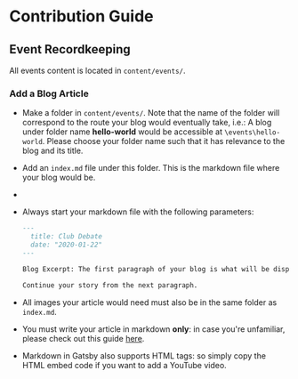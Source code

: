 # Contribution Guide
## Event Recordkeeping

All events content is located in `content/events/`.

### Add a Blog Article

- Make a folder in `content/events/`. Note that the name of the folder will correspond to the route your blog would eventually take, i.e.:
  A blog under folder name **hello-world** would be accessible at `\events\hello-world`. Please choose your folder name such that it has relevance to the blog and its title.
- Add an `index.md` file under this folder. This is the markdown file where your blog would be.
- 
- Always start your markdown file with the following parameters:
  ```markdown
  ---
    title: Club Debate
    date: "2020-01-22"
  ---

  Blog Excerpt: The first paragraph of your blog is what will be displayed as a preview in the Event's page (as an exerpt).

  Continue your story from the next paragraph.
  ```

- All images your article would need must also be in the same folder as `index.md`. 
- You must write your article in markdown **only**: in case you're unfamiliar, please check out this guide [here](https://guides.github.com/features/mastering-markdown/).
- Markdown in Gatsby also supports HTML tags: so simply copy the HTML embed code if you want to add a YouTube video.

